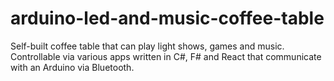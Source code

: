 # arduino-led-and-music-coffee-table
Self-built coffee table that can play light shows, games and music. Controllable via various apps written in C#, F# and React that communicate with an Arduino via Bluetooth.
